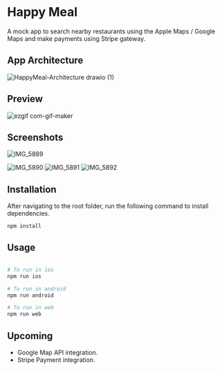 # Happy Meal
A mock app to search nearby restaurants using the Apple Maps / Google Maps and make payments using Stripe gateway. 


## App Architecture
![HappyMeal-Architecture drawio (1)](https://user-images.githubusercontent.com/25275596/175786895-40e84d90-8bdc-4daf-9b81-6059812feb8b.png)


## Preview 
![ezgif com-gif-maker](https://user-images.githubusercontent.com/25275596/171071769-8e618d9f-d5b4-4495-a230-4f5c518f0e6a.gif)


## Screenshots
![IMG_5889](https://user-images.githubusercontent.com/25275596/171136893-f6bceb16-d639-4ee0-b77f-84724ff77aba.PNG)

![IMG_5890](https://user-images.githubusercontent.com/25275596/171136923-7075b4cd-7eb5-47c8-a809-65a2e5355323.PNG)
![IMG_5891](https://user-images.githubusercontent.com/25275596/171137513-14774a9a-71e7-431b-8938-fbfcd39d4db9.PNG)
![IMG_5892](https://user-images.githubusercontent.com/25275596/171137611-f2fdb587-dcc7-4f3d-98ca-e4f8a07a201f.PNG)

## Installation

After navigating to the root folder, run the following command to install dependencies.

```bash
npm install
```


## Usage

```python

# To run in ios
npm run ios

# To run in android
npm run android

# To run in web
npm run web
```

## Upcoming
- Google Map API integration.
- Stripe Payment integration.
